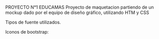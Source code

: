 PROYECTO N°1 EDUCAMAS 
Proyecto de maquetacion partiendo de un mockup dado por el equipo de diseño gráfico, utilizando HTM y CSS

Tipos de fuente utilizados.

<link rel="preconnect" href="https://fonts.gstatic.com" />
<link href="https://fonts.googleapis.com/css2?family=Newsreader:ital,wght@0,600;1,600&amp;display=swap" rel="stylesheet" />
<link href="https://fonts.googleapis.com/css2?family=Mulish:ital,wght@0,300;0,500;0,600;0,700;1,300;1,500;1,600;1,700&amp;display=swap" rel="stylesheet" />
<link href="https://fonts.googleapis.com/css2?family=Kanit:ital,wght@0,400;1,400&amp;display=swap" rel="stylesheet" />

Iconos de bootstrap:
<link rel="stylesheet" href="https://cdn.jsdelivr.net/npm/bootstrap-icons@1.7.2/font/bootstrap-icons.css">